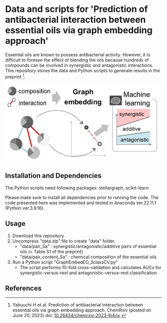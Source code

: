 # Data and scripts for 'Prediction of antibacterial interaction between essential oils via graph embedding approach'

Essential oils are known to possess antibacterial activity. However, it is difficult to foresee the effect of blending the oils because hundreds of compounds can be involved in synergistic and antagonistic interactions. This repository stores the data and Python scripts to generate results in the preprint [^1].

<p align="center"><img src="https://github.com/yabuuchi-hiroaki/graph-embedding-eo-eo-interaction/blob/images/github_overview.jpg"></p>

## Installation and Dependencies

The Python scripts need following packages: stellargraph, scikit-learn

Please make sure to install all dependencies prior to running the code. 
The code presented here was implemented and tested in Anaconda ver.22.11.1 (Python ver.3.9.16).

## Usage
1. Download this repository.
2. Uncompress "data.zip" file to create "data" folder.
    - "data/pair_Sa" : synergistic/antagonistic/additive pairs of essential oils (= Table S1 of the preprint)
    - "data/pair_content_Sa" : chemical composition of the essential oils
3. Run a Python script "GraphEmbedEO_3classCV.py"
    - The script performs 10-fold cross-validation and calculates AUCs for synergistic-versus-rest and antagonistic-versus-rest classification.

## References
[^1]: Yabuuchi H et al. Prediction of antibacterial interaction between essential oils via graph embedding approach. ChemRxiv (posted on June 20, 2023) doi: [10.26434/chemrxiv-2023-6j4nx](https://doi.org/10.26434/chemrxiv-2023-6j4nx).
